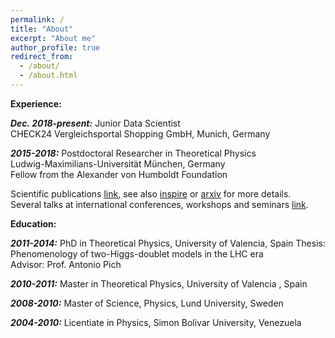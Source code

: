 ```yaml
---
permalink: /
title: "About"
excerpt: "About me"
author_profile: true
redirect_from: 
  - /about/
  - /about.html
---
```



**Experience:**

***Dec. 2018-present:*** Junior Data Scientist           
     CHECK24 Vergleichsportal Shopping GmbH, Munich, Germany

***2015-2018:*** Postdoctoral Researcher in Theoretical Physics    
Ludwig-Maximilians-Universität München, Germany      
Fellow from the Alexander von Humboldt Foundation
 
Scientific publications [link](https://celis.github.io/files/list_of_publications.pdf), see also [inspire](http://inspirehep.net/author/profile/A.Celis.1) or [arxiv](https://arxiv.org/a/celis_a_1.html) for more details.   
Several talks at international conferences, workshops and seminars [link](https://celis.github.io/files/conferences.pdf).          

**Education:**

***2011-2014:***  PhD in Theoretical Physics, University of Valencia, Spain
 Thesis: Phenomenology of two-Higgs-doublet models in the LHC era    
   Advisor: Prof. Antonio Pich 

***2010-2011:***  Master in Theoretical Physics,
   University of Valencia  , Spain 
   
***2008-2010:***  Master of Science, Physics,
   Lund University, Sweden
   
***2004-2010:***  Licentiate in Physics,
   Simon Bolivar University, Venezuela






